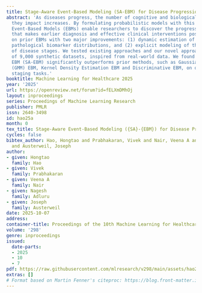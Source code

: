 ```yaml
---
title: Stage-Aware Event-Based Modeling (SA-EBM) for Disease Progression
abstract: 'As diseases progress, the number of cognitive and biological biomarkers
  they impact increases. By formulating probabilistic models with this basic assumption,
  Event-Based Models (EBMs) enable researchers to discover the progression of a disease
  that makes earlier diagnosis and effective clinical interventions possible. We build
  on prior EBMs with two major improvements: (1) dynamic estimation of healthy and
  pathological biomarker distributions, and (2) explicit modeling of the distribution
  of disease stages. We tested existing approaches and our novel approach on a benchmark
  of 9,000 synthetic datasets, inspired from real-world data. We found that our stage-aware
  EBM (SA-EBM) significantly outperforms prior methods, such as Gaussian Mixture Model
  (GMM) EBM, Kernel Density Estimation EBM and Discriminative EBM, on ordering and
  staging tasks.'
booktitle: Machine Learning for Healthcare 2025
year: '2025'
url: https://openreview.net/forum?id=fELXmDMhOj
layout: inproceedings
series: Proceedings of Machine Learning Research
publisher: PMLR
issn: 2640-3498
id: hao25a
month: 0
tex_title: Stage-Aware Event-Based Modeling ({SA}-{EBM}) for Disease Progression
cycles: false
bibtex_author: Hao, Hongtao and Prabhakaran, Vivek and Nair, Veena A and Adluru, Nagesh
  and Austerweil, Joseph
author:
- given: Hongtao
  family: Hao
- given: Vivek
  family: Prabhakaran
- given: Veena A
  family: Nair
- given: Nagesh
  family: Adluru
- given: Joseph
  family: Austerweil
date: 2025-10-07
address:
container-title: Proceedings of the 10th Machine Learning for Healthcare Conference
volume: '298'
genre: inproceedings
issued:
  date-parts:
  - 2025
  - 10
  - 7
pdf: https://raw.githubusercontent.com/mlresearch/v298/main/assets/hao25a/hao25a.pdf
extras: []
# Format based on Martin Fenner's citeproc: https://blog.front-matter.io/posts/citeproc-yaml-for-bibliographies/
---
```

